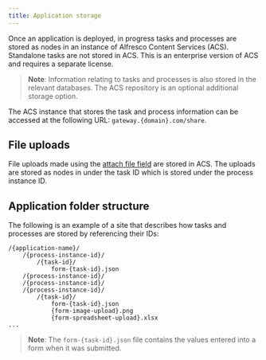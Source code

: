 ```yaml
---
title: Application storage
---
```


Once an application is deployed, in progress tasks and processes are stored as nodes in an instance of Alfresco Content Services (ACS). Standalone tasks are not stored in ACS. This is an enterprise version of ACS and requires a separate license.

> **Note**: Information relating to tasks and processes is also stored in the relevant databases. The ACS repository is an optional additional storage option. 

The ACS instance that stores the task and process information can be accessed at the following URL: `gateway.{domain}.com/share`. 

## File uploads

File uploads made using the [attach file field](../../modeling/forms/fields.md#attach-file-fields) are stored in ACS. The uploads are stored as nodes in under the task ID which is stored under the process instance ID. 

## Application folder structure

The following is an example of a site that describes how tasks and processes are stored by referencing their IDs:

```
/{application-name}/
	/{process-instance-id}/
		/{task-id}/
			form-{task-id}.json
	/{process-instance-id}/
	/{process-instance-id}/
	/{process-instance-id}/
		/{task-id}/
			form-{task-id}.json
			{form-image-upload}.png
			{form-spreadsheet-upload}.xlsx
...
```

> **Note**: The `form-{task-id}.json` file contains the values entered into a form when it was submitted. 
